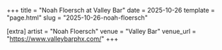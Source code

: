 +++
title = "Noah Floersch at Valley Bar"
date = 2025-10-26
template = "page.html"
slug = "2025-10-26-noah-floersch"

[extra]
artist = "Noah Floersch"
venue = "Valley Bar"
venue_url = "https://www.valleybarphx.com/"
+++
